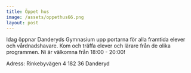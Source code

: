 ```yaml
---
title: Öppet hus
image: /assets/oppethus66.png
layout: post
---
```


Idag öppnar Danderyds Gymnasium upp portarna för alla framtida elever och vårdnadshavare. Kom och träffa elever och lärare från de olika programmen.
Ni är välkomna från 18:00 - 20:00!

Adress: 
Rinkebyvägen 4 
182 36 Danderyd
